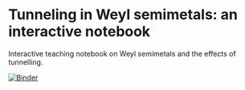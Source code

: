 # Tunneling in Weyl semimetals: an interactive notebook
Interactive teaching notebook on Weyl semimetals and the effects of tunnelling.

[![Binder](https://mybinder.org/badge_logo.svg)](https://mybinder.org/v2/gh/leogoutte/weylsemimetals_binder/HEAD?labpath=WeylSemimetalsTunnelling.ipynb)